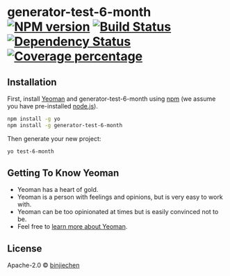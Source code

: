 # generator-test-6-month [![NPM version][npm-image]][npm-url] [![Build Status][travis-image]][travis-url] [![Dependency Status][daviddm-image]][daviddm-url] [![Coverage percentage][coveralls-image]][coveralls-url]
> 

## Installation

First, install [Yeoman](http://yeoman.io) and generator-test-6-month using [npm](https://www.npmjs.com/) (we assume you have pre-installed [node.js](https://nodejs.org/)).

```bash
npm install -g yo
npm install -g generator-test-6-month
```

Then generate your new project:

```bash
yo test-6-month
```

## Getting To Know Yeoman

 * Yeoman has a heart of gold.
 * Yeoman is a person with feelings and opinions, but is very easy to work with.
 * Yeoman can be too opinionated at times but is easily convinced not to be.
 * Feel free to [learn more about Yeoman](http://yeoman.io/).

## License

Apache-2.0 © [binjiechen]()


[npm-image]: https://badge.fury.io/js/generator-test-6-month.svg
[npm-url]: https://npmjs.org/package/generator-test-6-month
[travis-image]: https://travis-ci.org/ydostyle/generator-test-6-month.svg?branch=master
[travis-url]: https://travis-ci.org/ydostyle/generator-test-6-month
[daviddm-image]: https://david-dm.org/ydostyle/generator-test-6-month.svg?theme=shields.io
[daviddm-url]: https://david-dm.org/ydostyle/generator-test-6-month
[coveralls-image]: https://coveralls.io/repos/ydostyle/generator-test-6-month/badge.svg
[coveralls-url]: https://coveralls.io/r/ydostyle/generator-test-6-month
